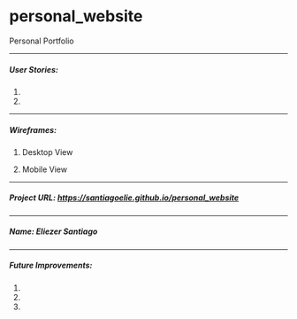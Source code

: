 # personal_website
Personal Portfolio

_____________________________________________

##### User Stories:
1.

2.

_____________________________________________

##### Wireframes:
1. Desktop View



2. Mobile View

_____________________________________________

##### Project URL: https://santiagoelie.github.io/personal_website

_____________________________________________

##### Name: Eliezer Santiago

_____________________________________________

##### Future Improvements:
1.

2.

3.
